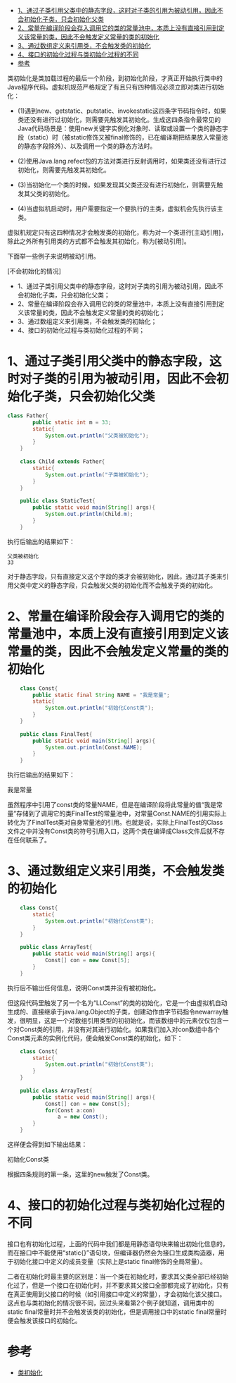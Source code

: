 
<!-- TOC -->

- [1、通过子类引用父类中的静态字段，这时对子类的引用为被动引用，因此不会初始化子类，只会初始化父类](#1通过子类引用父类中的静态字段这时对子类的引用为被动引用因此不会初始化子类只会初始化父类)
- [2、常量在编译阶段会存入调用它的类的常量池中，本质上没有直接引用到定义该常量的类，因此不会触发定义常量的类的初始化](#2常量在编译阶段会存入调用它的类的常量池中本质上没有直接引用到定义该常量的类因此不会触发定义常量的类的初始化)
- [3、通过数组定义来引用类，不会触发类的初始化](#3通过数组定义来引用类不会触发类的初始化)
- [4、接口的初始化过程与类初始化过程的不同](#4接口的初始化过程与类初始化过程的不同)
- [参考](#参考)

<!-- /TOC -->

类初始化是类加载过程的最后一个阶段，到初始化阶段，才真正开始执行类中的Java程序代码。虚拟机规范严格规定了有且只有四种情况必须立即对类进行初始化：

- (1)遇到new、getstatic、putstatic、invokestatic这四条字节码指令时，如果类还没有进行过初始化，则需要先触发其初始化。生成这四条指令最常见的Java代码场景是：使用new关键字实例化对象时、读取或设置一个类的静态字段（static）时（被static修饰又被final修饰的，已在编译期把结果放入常量池的静态字段除外）、以及调用一个类的静态方法时。

- (2)使用Java.lang.refect包的方法对类进行反射调用时，如果类还没有进行过初始化，则需要先触发其初始化。

- (3)当初始化一个类的时候，如果发现其父类还没有进行初始化，则需要先触发其父类的初始化。

- (4)当虚拟机启动时，用户需要指定一个要执行的主类，虚拟机会先执行该主类。

虚拟机规定只有这四种情况才会触发类的初始化，称为对一个类进行[主动引用]，除此之外所有引用类的方式都不会触发其初始化，称为[被动引用]。

下面举一些例子来说明被动引用。

[不会初始化的情况]

- 1、通过子类引用父类中的静态字段，这时对子类的引用为被动引用，因此不会初始化子类，只会初始化父类；
- 2、常量在编译阶段会存入调用它的类的常量池中，本质上没有直接引用到定义该常量的类，因此不会触发定义常量的类的初始化；
- 3、通过数组定义来引用类，不会触发类的初始化；
- 4、接口的初始化过程与类初始化过程的不同；

# 1、通过子类引用父类中的静态字段，这时对子类的引用为被动引用，因此不会初始化子类，只会初始化父类

```java
class Father{
        public static int m = 33;
        static{
            System.out.println("父类被初始化");
        }
    }
     
    class Child extends Father{
        static{
            System.out.println("子类被初始化");
        }
    }
     
    public class StaticTest{
        public static void main(String[] args){
            System.out.println(Child.m);
        }
    }
```

执行后输出的结果如下：

```
父类被初始化
33
```

对于静态字段，只有直接定义这个字段的类才会被初始化，因此，通过其子类来引用父类中定义的静态字段，只会触发父类的初始化而不会触发子类的初始化。

# 2、常量在编译阶段会存入调用它的类的常量池中，本质上没有直接引用到定义该常量的类，因此不会触发定义常量的类的初始化

```java
    class Const{
        public static final String NAME = "我是常量";
        static{
            System.out.println("初始化Const类");
        }
    }
     
    public class FinalTest{
        public static void main(String[] args){
            System.out.println(Const.NAME);
        }
    }
```

执行后输出的结果如下：

我是常量

虽然程序中引用了const类的常量NAME，但是在编译阶段将此常量的值“我是常量”存储到了调用它的类FinalTest的常量池中，对常量Const.NAME的引用实际上转化为了FinalTest类对自身常量池的引用。也就是说，实际上FinalTest的Class文件之中并没有Const类的符号引用入口，这两个类在编译成Class文件后就不存在任何联系了。

# 3、通过数组定义来引用类，不会触发类的初始化

```java
    class Const{
        static{
            System.out.println("初始化Const类");
        }
    }
     
    public class ArrayTest{
        public static void main(String[] args){
            Const[] con = new Const[5];
        }
    }
```

执行后不输出任何信息，说明Const类并没有被初始化。

但这段代码里触发了另一个名为“LLConst”的类的初始化，它是一个由虚拟机自动生成的、直接继承于java.lang.Object的子类，创建动作由字节码指令newarray触发，很明显，这是一个对数组引用类型的初初始化，而该数组中的元素仅仅包含一个对Const类的引用，并没有对其进行初始化。如果我们加入对con数组中各个Const类元素的实例化代码，便会触发Const类的初始化，如下：

```java
    class Const{
        static{
            System.out.println("初始化Const类");
        }
    }
     
    public class ArrayTest{
        public static void main(String[] args){
            Const[] con = new Const[5];
            for(Const a:con)
                a = new Const();
        }
    }
```

这样便会得到如下输出结果：

初始化Const类

根据四条规则的第一条，这里的new触发了Const类。



# 4、接口的初始化过程与类初始化过程的不同

接口也有初始化过程，上面的代码中我们都是用静态语句块来输出初始化信息的，而在接口中不能使用“static{}”语句块，但编译器仍然会为接口生成<clinit>类构造器，用于初始化接口中定义的成员变量（实际上是static final修饰的全局常量）。

二者在初始化时最主要的区别是：当一个类在初始化时，要求其父类全部已经初始化过了，但是一个接口在初始化时，并不要求其父接口全部都完成了初始化，只有在真正使用到父接口的时候（如引用接口中定义的常量），才会初始化该父接口。这点也与类初始化的情况很不同，回过头来看第2个例子就知道，调用类中的static final常量时并不会触发该类的初始化，但是调用接口中的static final常量时便会触发该接口的初始化。




# 参考

- [类初始化](https://blog.csdn.net/ns_code/article/details/17845821)